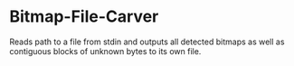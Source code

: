 # Bitmap-File-Carver
Reads path to a file from stdin and outputs all detected bitmaps as well as contiguous blocks of unknown bytes to its own file.
